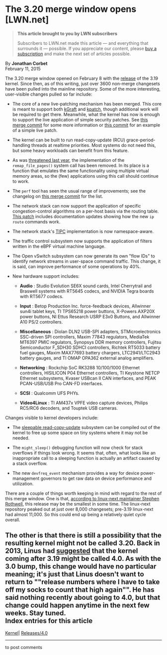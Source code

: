 # The 3.20 merge window opens [LWN.net]

> **This article brought to you by LWN subscribers**
> 
> Subscribers to LWN.net made this article — and everything that surrounds it — possible. If you appreciate our content, please [buy a subscription](/Promo/nst-nag3/subscribe) and make the next set of articles possible. 

By **Jonathan Corbet**  
February 11, 2015 

The 3.20 merge window opened on February 8 with the [release](/Articles/632488/) of the 3.19 kernel. Since then, as of this writing, just over 3600 non-merge changesets have been pulled into the mainline repository. Some of the more interesting, user-visible changes pulled so far include: 

  * The core of a new live-patching mechanism has been merged. This core is meant to support both [kGraft](/Articles/596854/) and [kpatch](/Articles/597407/), though additional work will be required to get there. Meanwhile, what the kernel has now is enough to support the live application of simple security patches. See [this merge commit](http://git.kernel.org/linus/1d9c5d79e6e4385aea6f69c23ba543717434ed70) for some more information or [this commit](http://git.kernel.org/linus/13d1cf7e702596e0cd8ec62afa6bd49c431f2d0c) for an example of a simple live patch. 

  * The kernel can be built to run read-copy-update (RCU) grace-period-handling threads at realtime priorities. Most systems do not need this, but some heavy workloads can benefit from this feature. 

  * As was [threatened last year](/Articles/597632/), the implementation of the `remap_file_pages()` system call has been removed. In its place is a function that emulates the same functionality using multiple virtual memory areas, so the (few) applications using this call should continue to work. 

  * The `perf` tool has seen the usual range of improvements; see the changelog on [this merge commit](http://git.kernel.org/linus/a4cbbf549a9be10b7583c44249efccd64839533d) for the list. 

  * The network stack can now support the application of specific congestion-control algorithms on a per-host basis via the routing table. [This patch](http://patchwork.ozlabs.org/patch/418149/) includes documentation updates showing how the new `ip route` commands work. 

  * The network stack's [TIPC](http://tipc.sourceforge.net/) implementation is now namespace-aware. 

  * The traffic control subsystem now supports the application of filters written in the eBPF virtual machine language. 

  * The Open vSwitch subsystem can now generate its own "flow IDs" to identify network streams in user-space command traffic. This change, it is said, can improve performance of some operations by 40%. 

  * New hardware support includes: 

    * **Audio** : Studio Evolution SE6X sound cards, Intel Cherrytrail and Braswell systems with RT5645 codecs, and NVIDIA Tegra boards with RT5677 codecs. 

    * **Input** : Betop Production Inc. force-feedback devices, Allwinner sun4i tablet keys, TI TPS65218 power buttons, X-Powers AXP20X power buttons, NI Ettus Research USRP E3x0 Buttons, and Allwinner A10 PS/2 controllers. 

    * **Miscellaneous** : Diolan DLN2 USB-SPI adapters, STMicroelectronics SSC-driven SPI controllers, Maxim 77843 regulators, MediaTek MT6397 PMIC regulators, Synopsys DDR memory controllers, Fujitsu Semiconductor F_SDH30 SDHCI controllers, Richtek RT5033 battery fuel gauges, Maxim MAX77693 battery chargers, LTC2941/LTC2943 battery gauges, and TI OMAP OPA362 external analog amplifiers. 

    * **Networking** : Rockchip SoC RK3288 10/100/1000 Ethernet controllers, HISILICON P04 Ethernet controllers, TI Keystone NETCP Ethernet subsystems, Kvaser USBcan II CAN interfaces, and PEAK PCAN-USB/USB Pro CAN-FD interfaces. 

    * **SCSI** : Qualcomm UFS PHYs. 

    * **Video4Linux** : TI AM437x VPFE video capture devices, Philips RC5/RC6 decoders, and Touptek USB cameras. 




Changes visible to kernel developers include: 

  * The [sleepable read-copy-update](/Articles/202847/) subsystem can be compiled out of the kernel to free up some space on tiny systems where it may not be needed. 

  * The `might_sleep()` debugging function will now check for stack overflows if things look wrong. It seems that, often, what looks like an inappropriate call to a sleeping function is actually an artifact caused by a stack overflow. 

  * The new `devfreq_event` mechanism provides a way for device power-management governors to get raw data on device performance and utilization. 




There are a couple of things worth keeping in mind with regard to the rest of this merge window. One is that, [according to linux-next maintainer Stephen Rothwell](/Articles/632932/), this release may be the smallest in some time. The linux-next repository peaked out at just over 8,000 changesets; pre-3.19 linux-next had almost 11,000. So this could end up being a relatively quiet cycle overall. 

The other is that there is still a possibility that the resulting kernel might not be called 3.20. Back in 2013, Linus had [suggested](/Articles/572706/) that the kernel coming after 3.19 might be called 4.0. As with the 3.0 bump, this change would have no particular meaning; it's just that Linus doesn't want to return to ""release numbers where I have to take off my socks to count that high again"". He has said nothing recently about going to 4.0, but that change could happen anytime in the next few weeks. Stay tuned.  
Index entries for this article  
---  
[Kernel](/Kernel/Index)| [Releases/4.0](/Kernel/Index#Releases-4.0)  
  


* * *

to post comments 

